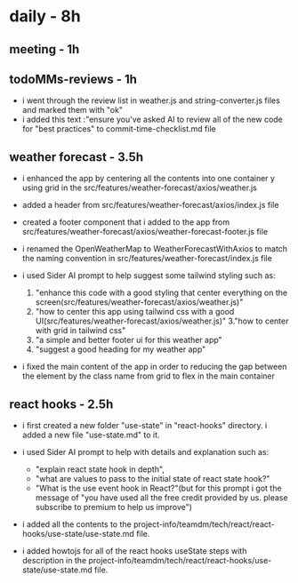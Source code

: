# daily - 8h

## meeting - 1h

## todoMMs-reviews - 1h
* i went through the review list in weather.js and string-converter.js files and marked them with "ok"
* i added this text :"ensure you've asked AI to review all of the new code for "best practices" to commit-time-checklist.md file

## weather forecast - 3.5h
* i enhanced the app by centering all the contents into one container y using grid in the src/features/weather-forecast/axios/weather.js
* added a header from src/features/weather-forecast/axios/index.js file
* created a footer component that i added to the app from src/features/weather-forecast/axios/weather-forecast-footer.js file
*  i renamed the OpenWeatherMap to WeatherForecastWithAxios to match the naming convention in src/features/weather-forecast/index.js file
*  i used Sider AI prompt to help suggest some tailwind styling such as: 
   1. "enhance this code with a good styling that center everything on the screen(src/features/weather-forecast/axios/weather.js)"
   2. "how to center this app using tailwind css with a good UI(src/features/weather-forecast/axios/weather.js)"
   3."how to center with grid in tailwind css"
   4. "a simple and better footer ui for this weather app"
   5. "suggest a good heading for my weather app"

* i fixed the main content of the app in order to reducing the gap between the element by the class name from grid to flex in the main container
## react hooks - 2.5h
* i first created a new folder "use-state" in "react-hooks" directory. i added a new file "use-state.md" to it.
* i used Sider AI prompt to help with details and explanation such as:
  * "explain react state hook in depth", 
  * "what are values to pass to the initial state of react state hook?" 
  * "What is the use event hook in React?"(but for this prompt i got the message of "you have used all the free credit provided by us. please subscribe to premium to help us improve")

* i added all the contents to the project-info/teamdm/tech/react/react-hooks/use-state/use-state.md file.
* i added howtojs for all of the react hooks useState steps with description in the project-info/teamdm/tech/react/react-hooks/use-state/use-state.md file.
